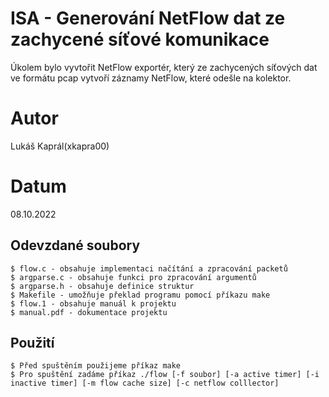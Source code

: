 # ISA - Generování NetFlow dat ze zachycené síťové komunikace

Úkolem bylo vyvtořit NetFlow exportér, který ze zachycených síťových dat ve formátu pcap vytvoří záznamy NetFlow, které odešle na kolektor.

# Autor

Lukáš Kaprál(xkapra00)

# Datum

08.10.2022

## Odevzdané soubory

```
$ flow.c - obsahuje implementaci načítání a zpracování packetů
$ argparse.c - obsahuje funkci pro zpracování argumentů
$ argparse.h - obsahuje definice struktur
$ Makefile - umožňuje překlad programu pomocí příkazu make
$ flow.1 - obsahuje manuál k projektu
$ manual.pdf - dokumentace projektu
```

## Použití

```
$ Před spuštěním použijeme příkaz make
$ Pro spuštění zadáme příkaz ./flow [-f soubor] [-a active timer] [-i inactive timer] [-m flow cache size] [-c netflow colllector]
```
